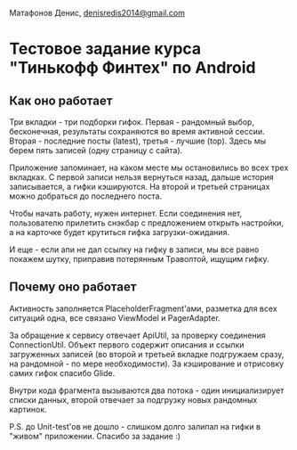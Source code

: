 Матафонов Денис, denisredis2014@gmail.com

# Тестовое задание курса "Тинькофф Финтех" по Android

## Как оно работает

Три вкладки - три подборки гифок. Первая - рандомный выбор, бесконечная, результаты сохраняются
во время активной сессии. Вторая - последние посты (latest), третья -  лучшие (top). Здесь мы берем
пять записей (одну страницу с сайта).

Приложение запоминает, на каком месте мы остановились во всех трех вкладках. С первой записи нельзя
вернуться назад, дальше история записывается, а гифки кэшируются. На второй и третьей страницах
можно добраться до последнего поста.

Чтобы начать работу, нужен интернет. Если соединения нет, пользователю прилетить снэкбар с
предложением открыть настройки, а на карточке будет крутиться гифка загрузки-ожидания.

И еще - если апи не дал ссылку на гифку в записи, мы все равно покажем шутку, приправив потерянным
Траволтой, ищущим гифку.

## Почему оно работает

Активность заполняется PlaceholderFragment'ами, разметка для всех ситуаций одна, все связано
ViewModel и PagerAdapter.

За обращение к сервису отвечает ApiUtil, за проверку соединения ConnectionUtil. Объект первого
содержит описания и ссылки загруженных записей (во второй и третьей вкладке подгружаем сразу, на
рандомной - по мере необходимости). За кэширование и отрисовку самих гифок спасибо Glide.

Внутри кода фрагмента вызываются два потока - один инициализирует списки данных, второй отвечает за
подгрузку новых рандомных картинок.

P.S. до Unit-test'ов не дошло - слишком долго залипал на гифки в "живом" приложении. Спасибо за
задание :)
